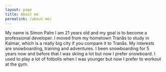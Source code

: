 ```yaml
---
layout: page
title: About me
permalink: /about-me/
---
```

 
My name is Simon Palm I am 21 years old and my goal is to become a professional developer. I moved from my hometown Tranås to study 
in Kalmar, which is a really big city if you compare it to Tranås.
My interests are snowboarding, training and adventures. I been snowboarding for 5 years now and before that I was skiing a lot but now 
I prefer snowboard. I used to play a lot of fotbolls when I was younger but now I prefer to workout at the gym. 

<!-- This is the base Jekyll theme. You can find out more info about customizing your Jekyll theme, as well as basic Jekyll usage documentation at [jekyllrb.com](https://jekyllrb.com/)

You can find the source code for Minima at GitHub:
[jekyll][jekyll-organization] /
[minima](https://github.com/jekyll/minima)

You can find the source code for Jekyll at GitHub:
[jekyll][jekyll-organization] /
[jekyll](https://github.com/jekyll/jekyll)


[jekyll-organization]: https://github.com/jekyll
 -->
